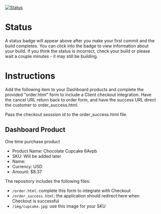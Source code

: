 [![Status](https://img.shields.io/badge/status-NO%20COMMIT-blue.svg)](https://github.com/raysaavedra-work/bakery_scaffold_jodkZ04ioreLkUaf)

# Status

A status badge will appear above after you make your first commit and the build completes. You can click into the badge to view information about your build. If you think the status is incorrect, check your build or please wait a couple minutes - it may still be building.

# Instructions

Add the following item to your Dashboard products and complete the provided "order.html" form to include a Client checkout integration. Have the cancel URL return back to order form, and have the success URL direct the customer to order_success.html.

Pass the checkout sesssion id to the order_success.html file.

## Dashboard Product
One time purchase product
* Product Name: Chocolate Cupcake 6Avpb
* SKU: Will be added later
* Name: 
* Currency: USD
* Amount: $8.37

The repository includes the following files:
* `/order.html`: complete this form to integrate with Checkout
* `/order_success.html`: the application should redirect here when Checkout is successful
* `/img/cupcake.jpg`: use this image for your SKU